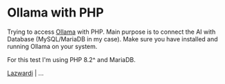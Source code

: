 # Ollama with PHP

Trying to access [Ollama](https://ollama.com) with PHP. Main purpose is to connect the AI with Database (MySQL/MariaDB in my case). Make sure you have installed and running Ollama on your system.

For this test I'm using PHP 8.2^ and MariaDB.

[Lazwardi](https://github.com/angween) | ...

